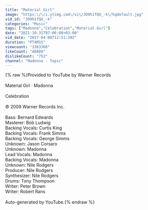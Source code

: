 ```yaml
---
title: "Material Girl"
image: "https:\/\/i.ytimg.com\/vi\/JO9h1fQU_-k\/hqdefault.jpg"
vid_id: "JO9h1fQU_-k"
categories: "Music"
tags: ["Madonna","Celebration","Material Girl"]
date: "2021-10-31T07:06:08+03:00"
vid_date: "2017-04-08T12:51:39Z"
duration: "PT4M1S"
viewcount: "3363366"
likeCount: "40809"
dislikeCount: "752"
channel: "Madonna - Topic"
---
```

{% raw %}Provided to YouTube by Warner Records<br /><br />Material Girl · Madonna<br /><br />Celebration<br /><br />℗ 2009 Warner Records Inc.<br /><br />Bass: Bernard Edwards<br />Masterer: Bob Ludwig<br />Backing  Vocals: Curtis King<br />Backing  Vocals: Frank Simms<br />Backing  Vocals: George Simms<br />Unknown: Jason Corsaro<br />Unknown: Madonna<br />Lead  Vocals: Madonna<br />Backing  Vocals: Madonna<br />Unknown: Nile Rodgers<br />Producer: Nile Rodgers<br />Synthesizer: Nile Rodgers<br />Drums: Tony Thompson<br />Writer: Peter Brown<br />Writer: Robert Rans<br /><br />Auto-generated by YouTube.{% endraw %}
